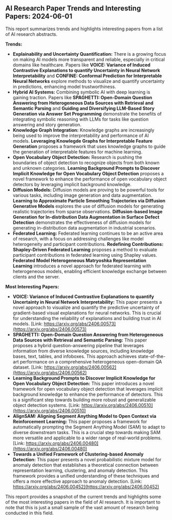 ## AI Research Paper Trends and Interesting Papers: 2024-06-01

This report summarizes trends and highlights interesting papers from a list of AI research abstracts.

**Trends:**

* **Explainability and Uncertainty Quantification:** There is a growing focus on making AI models more transparent and reliable, especially in critical domains like healthcare. Papers like **VOICE: Variance of Induced Contrastive Explanations to quantify Uncertainty in Neural Network Interpretability** and **CONFINE: Conformal Prediction for Interpretable Neural Networks** explore methods to visualize and quantify uncertainty in predictions, enhancing model trustworthiness.
* **Hybrid AI Systems:** Combining symbolic AI with deep learning is gaining traction. Papers like **SPAGHETTI: Open-Domain Question Answering from Heterogeneous Data Sources with Retrieval and Semantic Parsing** and **Guiding and Diversifying LLM-Based Story Generation via Answer Set Programming** demonstrate the benefits of integrating symbolic reasoning with LLMs for tasks like question answering and story generation.
* **Knowledge Graph Integration:** Knowledge graphs are increasingly being used to improve the interpretability and performance of AI models. **Leveraging Knowlegde Graphs for Interpretable Feature Generation** proposes a framework that uses knowledge graphs to guide the generation of interpretable features for machine learning.
* **Open Vocabulary Object Detection:**  Research is pushing the boundaries of object detection to recognize objects from both known and unknown categories. **Learning Background Prompts to Discover Implicit Knowledge for Open Vocabulary Object Detection** proposes a novel framework to enhance the performance of open vocabulary object detectors by leveraging implicit background knowledge.
* **Diffusion Models:** Diffusion models are proving to be powerful tools for various tasks, including image generation and data augmentation. **Learning to Approximate Particle Smoothing Trajectories via Diffusion Generative Models** explores the use of diffusion models for generating realistic trajectories from sparse observations. **Diffusion-based Image Generation for In-distribution Data Augmentation in Surface Defect Detection** demonstrates the effectiveness of diffusion models for generating in-distribution data augmentation in industrial scenarios.
* **Federated Learning:**  Federated learning continues to be an active area of research, with a focus on addressing challenges like model heterogeneity and participant contributions. **Redefining Contributions: Shapley-Driven Federated Learning** proposes a method to evaluate participant contributions in federated learning using Shapley values. **Federated Model Heterogeneous Matryoshka Representation Learning** introduces a novel approach for federated learning with heterogeneous models, enabling efficient knowledge exchange between clients and the server.

**Most Interesting Papers:**

* **VOICE: Variance of Induced Contrastive Explanations to quantify Uncertainty in Neural Network Interpretability:** This paper presents a novel approach to visualize and quantify the predictive uncertainty of gradient-based visual explanations for neural networks. This is crucial for understanding the reliability of explanations and building trust in AI models. [Link: https://arxiv.org/abs/2406.00573](https://arxiv.org/abs/2406.00573)
* **SPAGHETTI: Open-Domain Question Answering from Heterogeneous Data Sources with Retrieval and Semantic Parsing:** This paper proposes a hybrid question-answering pipeline that leverages information from diverse knowledge sources, including knowledge bases, text, tables, and infoboxes. This approach achieves state-of-the-art performance on a comprehensive heterogeneous open-domain QA dataset. [Link: https://arxiv.org/abs/2406.00562](https://arxiv.org/abs/2406.00562)
* **Learning Background Prompts to Discover Implicit Knowledge for Open Vocabulary Object Detection:** This paper introduces a novel framework for open vocabulary object detection that leverages implicit background knowledge to enhance the performance of detectors. This is a significant step towards building more robust and generalizable object detection systems. [Link: https://arxiv.org/abs/2406.00510](https://arxiv.org/abs/2406.00510)
* **AlignSAM: Aligning Segment Anything Model to Open Context via Reinforcement Learning:** This paper proposes a framework for automatically prompting the Segment Anything Model (SAM) to adapt to diverse downstream tasks. This is a crucial step towards making SAM more versatile and applicable to a wider range of real-world problems. [Link: https://arxiv.org/abs/2406.00480](https://arxiv.org/abs/2406.00480)
* **Towards a Unified Framework of Clustering-based Anomaly Detection:** This paper presents a novel probabilistic mixture model for anomaly detection that establishes a theoretical connection between representation learning, clustering, and anomaly detection. This framework provides a unified understanding of these techniques and offers a more effective approach to anomaly detection. [Link: https://arxiv.org/abs/2406.00452](https://arxiv.org/abs/2406.00452)

This report provides a snapshot of the current trends and highlights some of the most interesting papers in the field of AI research. It is important to note that this is just a small sample of the vast amount of research being conducted in this field. 
